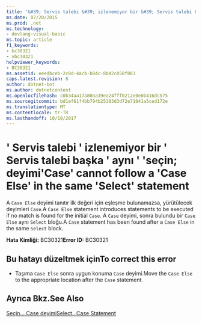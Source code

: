 ```yaml
---
title: '&#39; Servis talebi &#39; izlenemiyor bir &#39; Servis talebi başka &#39; aynı &#39; &#39;seçin; deyimi'
ms.date: 07/20/2015
ms.prod: .net
ms.technology:
- devlang-visual-basic
ms.topic: article
f1_keywords:
- bc30321
- vbc30321
helpviewer_keywords:
- BC30321
ms.assetid: eeedbceb-2c8d-4acb-b84c-8b42c058f083
caps.latest.revision: 8
author: dotnet-bot
ms.author: dotnetcontent
ms.openlocfilehash: c0b34aa17a80aa39ea24fff0212e0e0b416dc575
ms.sourcegitcommit: bd1ef61f4bb794b25383d3d72e71041a5ced172e
ms.translationtype: MT
ms.contentlocale: tr-TR
ms.lasthandoff: 10/18/2017
---
```

# <a name="39case39-cannot-follow-a-39case-else39-in-the-same-39select39-statement"></a><span data-ttu-id="80663-102">&#39; Servis talebi &#39; izlenemiyor bir &#39; Servis talebi başka &#39; aynı &#39; &#39;seçin; deyimi</span><span class="sxs-lookup"><span data-stu-id="80663-102">&#39;Case&#39; cannot follow a &#39;Case Else&#39; in the same &#39;Select&#39; statement</span></span>
<span data-ttu-id="80663-103">A `Case Else` deyimi tanıtır ilk değeri için eşleşme bulunamazsa, yürütülecek deyimleri `Case`.</span><span class="sxs-lookup"><span data-stu-id="80663-103">A `Case Else` statement introduces statements to be executed if no match is found for the initial `Case`.</span></span> <span data-ttu-id="80663-104">A `Case` deyimi, sonra bulundu bir `Case Else` aynı `Select` bloğu.</span><span class="sxs-lookup"><span data-stu-id="80663-104">A `Case` statement has been found after a `Case Else` in the same `Select` block.</span></span>  
  
 <span data-ttu-id="80663-105">**Hata Kimliği:** BC30321</span><span class="sxs-lookup"><span data-stu-id="80663-105">**Error ID:** BC30321</span></span>  
  
## <a name="to-correct-this-error"></a><span data-ttu-id="80663-106">Bu hatayı düzeltmek için</span><span class="sxs-lookup"><span data-stu-id="80663-106">To correct this error</span></span>  
  
-   <span data-ttu-id="80663-107">Taşıma `Case Else` sonra uygun konuma `Case` deyimi.</span><span class="sxs-lookup"><span data-stu-id="80663-107">Move the `Case Else` to the appropriate location after the `Case` statement.</span></span>  
  
## <a name="see-also"></a><span data-ttu-id="80663-108">Ayrıca Bkz.</span><span class="sxs-lookup"><span data-stu-id="80663-108">See Also</span></span>  
 [<span data-ttu-id="80663-109">Seçin... Case deyimi</span><span class="sxs-lookup"><span data-stu-id="80663-109">Select...Case Statement</span></span>](../../visual-basic/language-reference/statements/select-case-statement.md)
